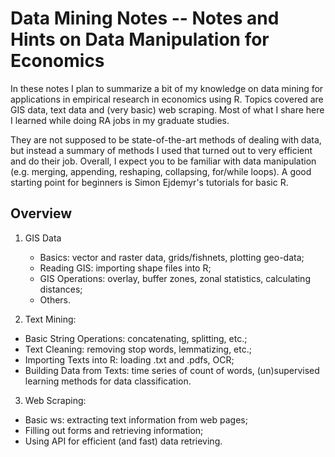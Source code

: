 # Data Mining Notes -- Notes and Hints on Data Manipulation for Economics

In these notes I plan to summarize a bit of my knowledge on data mining for applications in empirical research in economics using R. Topics covered are GIS data, text data and (very basic) web scraping. Most of what I share here I learned while doing RA jobs in my graduate studies.

They are not supposed to be state-of-the-art methods of dealing with data, but instead a summary of methods I used that turned out to very efficient and do their job. Overall, I expect you to be familiar with data manipulation (e.g. merging, appending, reshaping, collapsing, for/while loops). A good starting point for beginners is Simon Ejdemyr's tutorials for basic R.

## Overview

1. GIS Data
    - Basics: vector and raster data, grids/fishnets, plotting geo-data;
    - Reading GIS: importing shape files into R;
    - GIS Operations: overlay, buffer zones, zonal statistics, calculating distances;
    - Others.

2. Text Mining:
  - Basic String Operations: concatenating, splitting, etc.;
  - Text Cleaning: removing stop words, lemmatizing, etc.;
  - Importing Texts into R: loading .txt and .pdfs, OCR;
  - Building Data from Texts: time series of count of words, (un)supervised learning methods for data classification.

3. Web Scraping:
  - Basic ws: extracting text information from web pages;
  - Filling out forms and retrieving information;
  - Using API for efficient (and fast) data retrieving.
